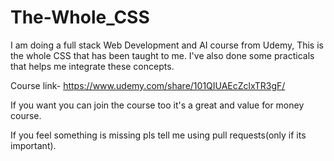 # The-Whole_CSS
I am doing a full stack Web Development and AI course from Udemy, This is the whole CSS that has been taught to me. I've also done some practicals that helps me integrate these concepts.

Course link- https://www.udemy.com/share/101QIUAEcZclxTR3gF/

If you want you can join the course too it's a great and value for money course.

If you feel something is missing pls tell me using pull requests(only if its important).

